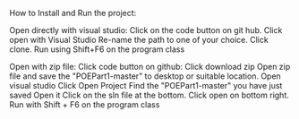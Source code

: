 How to Install and Run the project:

Open directly with visual studio:
Click on the code button on git hub.
Click open with Visual Studio
Re-name the path to one of your choice.
Click clone.
Run using Shift+F6 on the program class

Open with zip file:
Click code button on github:
Click download zip
Open zip file and save the "POEPart1-master" to desktop or suitable location.
Open visual studio
Click Open Project
Find the "POEPart1-master" you have just saved
Open it
Click on the sln file at the bottom.
Click open on bottom right.
Run with Shift + F6 on the program class
